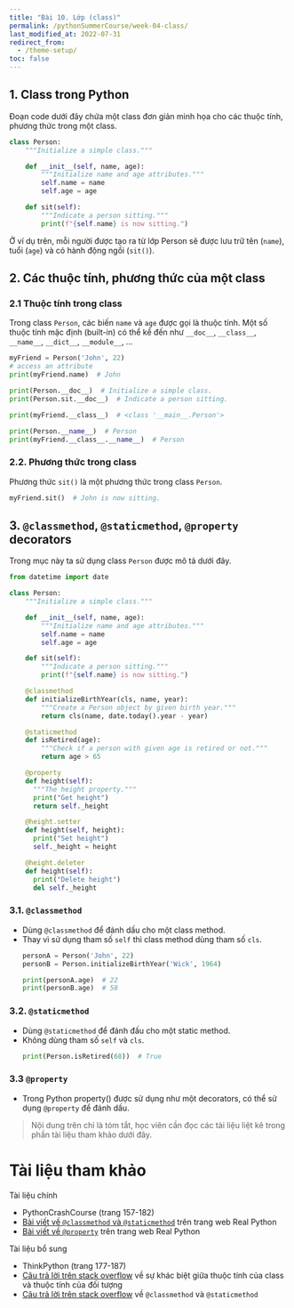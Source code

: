 ```yaml
---
title: "Bài 10. Lớp (class)"
permalink: /pythonSummerCourse/week-04-class/
last_modified_at: 2022-07-31
redirect_from:
  - /theme-setup/
toc: false
---
```


## 1. Class trong Python

Đoạn code dưới đây chứa một class đơn giản minh họa cho các thuộc tính, phương thức trong một class.

```py
class Person:
    """Initialize a simple class."""

    def __init__(self, name, age):
        """Initialize name and age attributes."""
        self.name = name
        self.age = age

    def sit(self):
        """Indicate a person sitting."""
        print(f"{self.name} is now sitting.")
```

Ở ví dụ trên, mỗi người được tạo ra từ lớp Person sẽ được lưu trữ tên (`name`), tuổi (`age`) và có hành động ngồi (`sit()`).

## 2. Các thuộc tính, phương thức của một class

### 2.1 Thuộc tính trong class
Trong class `Person`, các biến `name` và `age` được gọi là thuộc tính. Một số thuộc tính mặc định (built-in) có thể kể đến như `__doc__`, `__class__`, `__name__`, `__dict__`, `__module__`, ...

```py
myFriend = Person('John', 22)
# access an attribute
print(myFriend.name)  # John

print(Person.__doc__)  # Initialize a simple class.
print(Person.sit.__doc__)  # Indicate a person sitting.

print(myFriend.__class__)  # <class '__main__.Person'>

print(Person.__name__)  # Person
print(myFriend.__class__.__name__)  # Person
```

### 2.2. Phương thức trong class
Phương thức `sit()` là một phương thức trong class `Person`.
```py
myFriend.sit()  # John is now sitting.
```

## 3. `@classmethod`, `@staticmethod`, `@property` decorators

Trong mục này ta sử dụng class `Person` được mô tả dưới đây.

```py
from datetime import date

class Person:
    """Initialize a simple class."""

    def __init__(self, name, age):
        """Initialize name and age attributes."""
        self.name = name
        self.age = age

    def sit(self):
        """Indicate a person sitting."""
        print(f"{self.name} is now sitting.")

    @classmethod
    def initializeBirthYear(cls, name, year):
        """Create a Person object by given birth year."""
        return cls(name, date.today().year - year)

    @staticmethod
    def isRetired(age):
        """Check if a person with given age is retired or not."""
        return age > 65

    @property
    def height(self):
      """The height property."""
      print("Get height")
      return self._height

    @height.setter
    def height(self, height):
      print("Set height")
      self._height = height

    @height.deleter
    def height(self):
      print("Delete height")
      del self._height
```


### 3.1. `@classmethod`
- Dùng `@classmethod` để đánh dấu cho một class method.
- Thay vì sử dụng tham số `self` thì class method dùng tham số `cls`.
  ```py
  personA = Person('John', 22)
  personB = Person.initializeBirthYear('Wick', 1964)

  print(personA.age)  # 22
  print(personB.age)  # 58
  ```

### 3.2. `@staticmethod`
- Dùng `@staticmethod` để đánh đấu cho một static method.
- Không dùng tham số `self` và `cls`.
  ```py
  print(Person.isRetired(68))  # True
  ```

### 3.3 `@property`
- Trong Python property() được sử dụng như một decorators, có thể sử dụng `@property` để đánh dấu.

> Nội dung trên chỉ là tóm tắt, học viên cần đọc các tài liệu liệt kê trong phần tài liệu tham khảo dưới đây.

# Tài liệu tham khảo
Tài liệu chính
- PythonCrashCourse (trang 157-182)
- [Bài viết về `@classmethod` và `@staticmethod`](https://realpython.com/instance-class-and-static-methods-demystified/) trên trang web Real Python
- [Bài viết về `@property`](https://realpython.com/python-property/) trên trang web Real Python

Tài liệu bổ sung
- ThinkPython (trang 177-187)
- [Câu trả lời trên stack overflow](https://stackoverflow.com/questions/207000/what-is-the-difference-between-class-and-instance-attributes) về sự khác biệt giữa thuộc tính của class và thuộc tính của đối tượng
- [Câu trả lời trên stack overflow](https://stackoverflow.com/questions/12179271/meaning-of-classmethod-and-staticmethod-for-beginner) về `@classmethod` và `@staticmethod`
